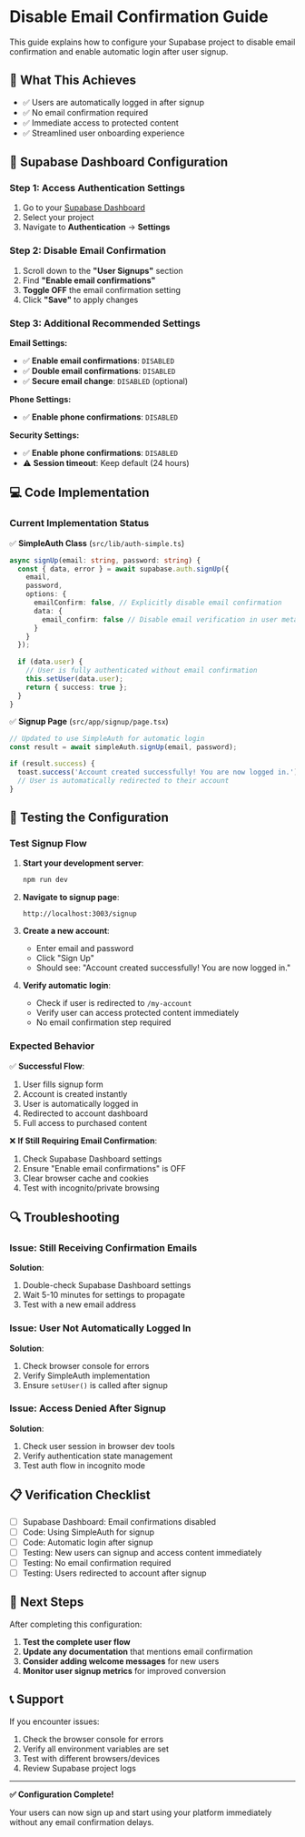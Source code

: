 # Disable Email Confirmation Guide

This guide explains how to configure your Supabase project to disable email confirmation and enable automatic login after user signup.

## 🎯 What This Achieves

- ✅ Users are automatically logged in after signup
- ✅ No email confirmation required
- ✅ Immediate access to protected content
- ✅ Streamlined user onboarding experience

## 🔧 Supabase Dashboard Configuration

### Step 1: Access Authentication Settings

1. Go to your [Supabase Dashboard](https://supabase.com/dashboard)
2. Select your project
3. Navigate to **Authentication** → **Settings**

### Step 2: Disable Email Confirmation

1. Scroll down to the **"User Signups"** section
2. Find **"Enable email confirmations"**
3. **Toggle OFF** the email confirmation setting
4. Click **"Save"** to apply changes

### Step 3: Additional Recommended Settings

**Email Settings:**
- ✅ **Enable email confirmations**: `DISABLED`
- ✅ **Double email confirmations**: `DISABLED`
- ✅ **Secure email change**: `DISABLED` (optional)

**Phone Settings:**
- ✅ **Enable phone confirmations**: `DISABLED`

**Security Settings:**
- ✅ **Enable phone confirmations**: `DISABLED`
- ⚠️ **Session timeout**: Keep default (24 hours)

## 💻 Code Implementation

### Current Implementation Status

✅ **SimpleAuth Class** (`src/lib/auth-simple.ts`)
```typescript
async signUp(email: string, password: string) {
  const { data, error } = await supabase.auth.signUp({
    email,
    password,
    options: {
      emailConfirm: false, // Explicitly disable email confirmation
      data: {
        email_confirm: false // Disable email verification in user metadata
      }
    }
  });
  
  if (data.user) {
    // User is fully authenticated without email confirmation
    this.setUser(data.user);
    return { success: true };
  }
}
```

✅ **Signup Page** (`src/app/signup/page.tsx`)
```typescript
// Updated to use SimpleAuth for automatic login
const result = await simpleAuth.signUp(email, password);

if (result.success) {
  toast.success('Account created successfully! You are now logged in.');
  // User is automatically redirected to their account
}
```

## 🧪 Testing the Configuration

### Test Signup Flow

1. **Start your development server**:
   ```bash
   npm run dev
   ```

2. **Navigate to signup page**:
   ```
   http://localhost:3003/signup
   ```

3. **Create a new account**:
   - Enter email and password
   - Click "Sign Up"
   - Should see: "Account created successfully! You are now logged in."

4. **Verify automatic login**:
   - Check if user is redirected to `/my-account`
   - Verify user can access protected content immediately
   - No email confirmation step required

### Expected Behavior

✅ **Successful Flow**:
1. User fills signup form
2. Account is created instantly
3. User is automatically logged in
4. Redirected to account dashboard
5. Full access to purchased content

❌ **If Still Requiring Email Confirmation**:
1. Check Supabase Dashboard settings
2. Ensure "Enable email confirmations" is OFF
3. Clear browser cache and cookies
4. Test with incognito/private browsing

## 🔍 Troubleshooting

### Issue: Still Receiving Confirmation Emails

**Solution**:
1. Double-check Supabase Dashboard settings
2. Wait 5-10 minutes for settings to propagate
3. Test with a new email address

### Issue: User Not Automatically Logged In

**Solution**:
1. Check browser console for errors
2. Verify SimpleAuth implementation
3. Ensure `setUser()` is called after signup

### Issue: Access Denied After Signup

**Solution**:
1. Check user session in browser dev tools
2. Verify authentication state management
3. Test auth flow in incognito mode

## 📋 Verification Checklist

- [ ] Supabase Dashboard: Email confirmations disabled
- [ ] Code: Using SimpleAuth for signup
- [ ] Code: Automatic login after signup
- [ ] Testing: New users can signup and access content immediately
- [ ] Testing: No email confirmation required
- [ ] Testing: Users redirected to account after signup

## 🚀 Next Steps

After completing this configuration:

1. **Test the complete user flow**
2. **Update any documentation** that mentions email confirmation
3. **Consider adding welcome messages** for new users
4. **Monitor user signup metrics** for improved conversion

## 📞 Support

If you encounter issues:

1. Check the browser console for errors
2. Verify all environment variables are set
3. Test with different browsers/devices
4. Review Supabase project logs

---

**✅ Configuration Complete!**

Your users can now sign up and start using your platform immediately without any email confirmation delays.